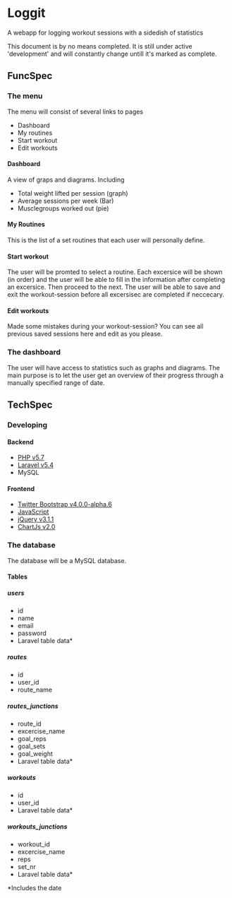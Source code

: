 # Loggit
A webapp for logging workout sessions with a sidedish of statistics

This document is by no means completed. It is still under active 'development' and will constantly change untill it's marked as complete.

## FuncSpec
### The menu
The menu will consist of several links to pages
* Dashboard
* My routines
* Start workout
* Edit workouts

#### Dashboard
A view of graps and diagrams.
Including
* Total weight lifted per session (graph)
* Average sessions per week (Bar)
* Musclegroups worked out (pie)

#### My Routines
This is the list of a set routines that each user will personally define.

#### Start workout
The user will be promted to select a routine. Each excersice will be shown (in order) and the user will be able to fill in the information after completing an excersice. Then proceed to the next.
The user will be able to save and exit the workout-session before all excersisec are completed if neccecary. 

#### Edit workouts
Made some mistakes during your workout-session? You can see all previous saved sessions here and edit as you please.

### The dashboard
The user will have access to statistics such as graphs and diagrams. The main purpose is to let the user get an overview of their progress through a manually specified range of date.

## TechSpec
### Developing
#### Backend 
* [PHP v5.7](https://secure.php.net/)
* [Laravel v5.4](https://laravel.com/)
* MySQL

#### Frontend
* [Twitter Bootstrap v4.0.0-alpha.6](https://v4-alpha.getbootstrap.com/)
* [JavaScript](https://www.javascript.com/)
* [jQuery v3.1.1](https://jquery.com/)
* [ChartJs v2.0](http://www.chartjs.org/)

### The database
The database will be a MySQL database.
#### Tables
##### users
* id
* name
* email
* password
* Laravel table data*

##### routes
* id
* user_id
* route_name

##### routes_junctions
* route_id
* excercise_name
* goal_reps
* goal_sets
* goal_weight
* Laravel table data*

##### workouts
* id
* user_id
* Laravel table data*

##### workouts_junctions
* workout_id
* excercise_name
* reps
* set_nr
* Laravel table data*

*Includes the date
